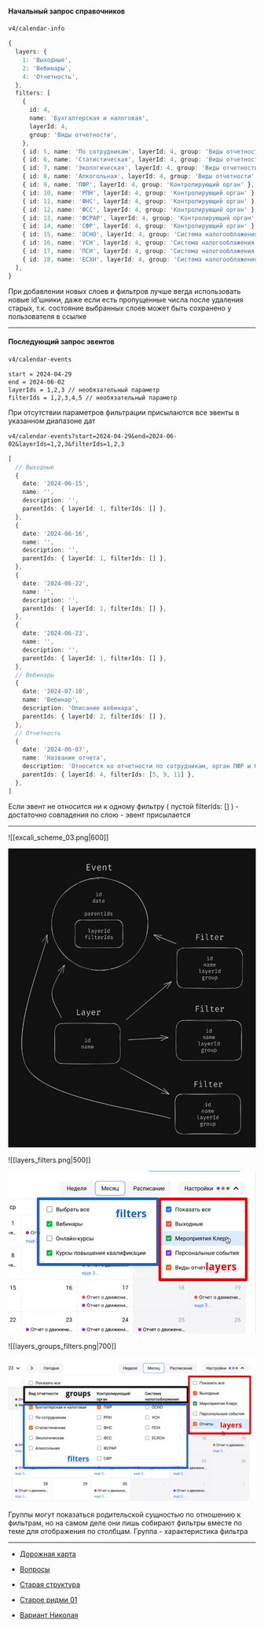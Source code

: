 #### Начальный запрос справочников

```
v4/calendar-info 
```

```ts
{
  layers: {
    1: 'Выходные',
    2: 'Вебинары',
    4: 'Отчетность',
  },
  filters: [
    {
      id: 4,
      name: 'Бухгалтерская и налоговая',
      layerId: 4,
      group: 'Виды отчетности',
    },
    { id: 5, name: 'По сотрудникам', layerId: 4, group: 'Виды отчетности' },
    { id: 6, name: 'Статистическая', layerId: 4, group: 'Виды отчетности' },
    { id: 7, name: 'Экологическая', layerId: 4, group: 'Виды отчетности' },
    { id: 8, name: 'Алкогольная', layerId: 4, group: 'Виды отчетности' },
    { id: 9, name: 'ПФР', layerId: 4, group: 'Контролирующий орган' },
    { id: 10, name: 'РПН', layerId: 4, group: 'Контролирующий орган' },
    { id: 11, name: 'ФНС', layerId: 4, group: 'Контролирующий орган' },
    { id: 12, name: 'ФСС', layerId: 4, group: 'Контролирующий орган' },
    { id: 13, name: 'ФСРАР', layerId: 4, group: 'Контролирующий орган' },
    { id: 14, name: 'СФР', layerId: 4, group: 'Контролирующий орган' },
    { id: 15, name: 'ОСНО', layerId: 4, group: 'Система налогооблажения' },
    { id: 16, name: 'УСН', layerId: 4, group: 'Система налогооблажения' },
    { id: 17, name: 'ПСН', layerId: 4, group: 'Система налогооблажения' },
    { id: 18, name: 'ЕСХН', layerId: 4, group: 'Система налогооблажения' },
  ],
}
```

При добавлении новых слоев и фильтров лучше вегда использовать новые id'шники, даже если есть пропущенные числа после удаления старых, т.к. состояние выбранных слоев может быть сохранено у пользователя в ссылке

---
#### Последующий запрос эвентов

```
v4/calendar-events
```

```
start = 2024-04-29
end = 2024-06-02
layerIds = 1,2,3 // необязательный параметр
filterIds = 1,2,3,4,5 // необязательный параметр
```

При отсутствии параметров фильтрации присылаются все эвенты в указанном диапазоне дат

```
v4/calendar-events?start=2024-04-29&end=2024-06-02&layerIds=1,2,3&filterIds=1,2,3
```

```ts
[
  // Выходные
  {
    date: '2024-06-15',
    name: '',
    description: '',
    parentIds: { layerId: 1, filterIds: [] },
  },
  {
    date: '2024-06-16',
    name: '',
    description: '',
    parentIds: { layerId: 1, filterIds: [] },
  },
  {
    date: '2024-06-22',
    name: '',
    description: '',
    parentIds: { layerId: 1, filterIds: [] },
  },
  {
    date: '2024-06-23',
    name: '',
    description: '',
    parentIds: { layerId: 1, filterIds: [] },
  },
  // Вебинары
  {
    date: '2024-07-10',
    name: 'Вебинар',
    description: 'Описание вебинара',
    parentIds: { layerId: 2, filterIds: [] },
  },
  // Oтчетность
  {
    date: '2024-06-07',
    name: 'Название отчета',
    description: 'Относится ко отчетности по сотрудникам, орган ПФР и ФНС',
    parentIds: { layerId: 4, filterIds: [5, 9, 11] },
  },
]
```

Если эвент не относится ни к одному фильтру ( пустой filterIds: [] ) - достаточно совпадения по слою - эвент присылается

---

![[excali_scheme_03.png|600]]

<img src="Excalidraw/excali_scheme_03.png" width="600">

![[layers_filters.png|500]]

<img src="assets/layers_filters.png" width="600">

![[layers_groups_filters.png|700]]

<img src="assets/layers_groups_filters.png" width="700">

Группы могут показаться родительской сущностью по отношению к фильтрам, но на самом деле они лишь собирают фильтры вместе по теме для отображения по столбцам. Группа - характеристика фильтра

---

- [Дорожная карта](road_map.md)

- [Вопросы](questions.md)

- [Старая структура](old_structure.md)

- [Старое ридми 01](old_readme_01.md)

* [Вариант Николая](nikolai.md)
